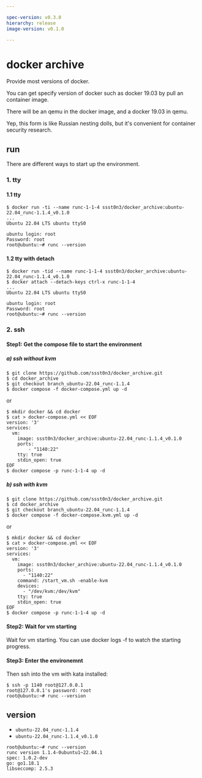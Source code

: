 ```yaml
---

spec-version: v0.3.0
hierarchy: release
image-version: v0.1.0

---
```


# docker archive

Provide most versions of docker. 

You can get specify version of docker such as docker 19.03 by pull an container image.

There will be an qemu in the docker image, and a docker 19.03 in qemu.

Yep, this form is like Russian nesting dolls, but it's convenient for container security research.

## run 

There are different ways to start up the environment.

### 1. tty 

#### 1.1 tty

```
$ docker run -ti --name runc-1-1-4 ssst0n3/docker_archive:ubuntu-22.04_runc-1.1.4_v0.1.0
...
Ubuntu 22.04 LTS ubuntu ttyS0

ubuntu login: root
Password: root
root@ubuntu:~# runc --version
```

#### 1.2 tty with detach

```
$ docker run -tid --name runc-1-1-4 ssst0n3/docker_archive:ubuntu-22.04_runc-1.1.4_v0.1.0
$ docker attach --detach-keys ctrl-x runc-1-1-4
...
Ubuntu 22.04 LTS ubuntu ttyS0

ubuntu login: root
Password: root
root@ubuntu:~# runc --version
```

### 2. ssh

#### Step1: Get the compose file to start the environment

##### a) ssh without kvm

```
$ git clone https://github.com/ssst0n3/docker_archive.git
$ cd docker_archive
$ git checkout branch_ubuntu-22.04_runc-1.1.4
$ docker compose -f docker-compose.yml up -d
```

or 

```
$ mkdir docker && cd docker
$ cat > docker-compose.yml << EOF
version: '3'
services:
  vm:
    image: ssst0n3/docker_archive:ubuntu-22.04_runc-1.1.4_v0.1.0
    ports:
        - "1140:22"
    tty: true
    stdin_open: true 
EOF
$ docker compose -p runc-1-1-4 up -d
```

##### b) ssh with kvm

```
$ git clone https://github.com/ssst0n3/docker_archive.git
$ cd docker_archive
$ git checkout branch_ubuntu-22.04_runc-1.1.4
$ docker compose -f docker-compose.kvm.yml up -d
```

or

```
$ mkdir docker && cd docker
$ cat > docker-compose.yml << EOF
version: '3'
services:
  vm:
    image: ssst0n3/docker_archive:ubuntu-22.04_runc-1.1.4_v0.1.0
    ports:
      - "1140:22"
    command: /start_vm.sh -enable-kvm
    devices:
      - "/dev/kvm:/dev/kvm"
    tty: true
    stdin_open: true
EOF
$ docker compose -p runc-1-1-4 up -d
```

#### Step2: Wait for vm starting
Wait for vm starting. You can use docker logs -f to watch the starting progress.

#### Step3: Enter the environemnt
Then ssh into the vm with kata installed:

```
$ ssh -p 1140 root@127.0.0.1
root@127.0.0.1's password: root
root@ubuntu:~# runc --version
```

## version

* `ubuntu-22.04_runc-1.1.4`
* `ubuntu-22.04_runc-1.1.4_v0.1.0`

```
root@ubuntu:~# runc --version
runc version 1.1.4-0ubuntu1~22.04.1
spec: 1.0.2-dev
go: go1.18.1
libseccomp: 2.5.3
```